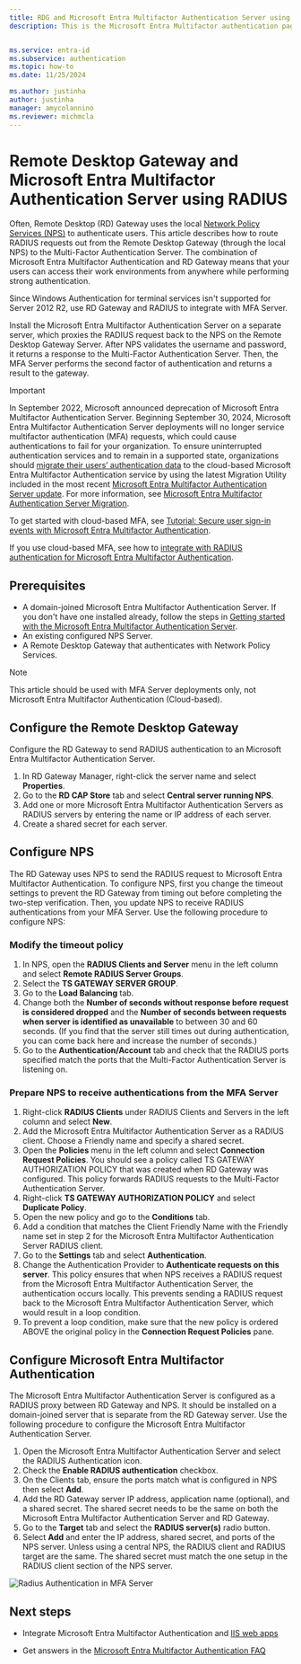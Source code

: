 ```yaml
---
title: RDG and Microsoft Entra Multifactor Authentication Server using RADIUS
description: This is the Microsoft Entra Multifactor authentication page that assists in deploying Remote Desktop (RD) Gateway and Microsoft Entra Multifactor Authentication Server using RADIUS.


ms.service: entra-id
ms.subservice: authentication
ms.topic: how-to
ms.date: 11/25/2024

ms.author: justinha
author: justinha
manager: amycolannino
ms.reviewer: michmcla
---
```

# Remote Desktop Gateway and Microsoft Entra Multifactor Authentication Server using RADIUS

Often, Remote Desktop (RD) Gateway uses the local [Network Policy Services (NPS)](/windows-server/networking/core-network-guide/core-network-guide#BKMK_optionalfeatures) to authenticate users. This article describes how to route RADIUS requests out from the Remote Desktop Gateway (through the local NPS) to the Multi-Factor Authentication Server. The combination of Microsoft Entra Multifactor Authentication and RD Gateway means that your users can access their work environments from anywhere while performing strong authentication.

Since Windows Authentication for terminal services isn't supported for Server 2012 R2, use RD Gateway and RADIUS to integrate with MFA Server.

Install the Microsoft Entra Multifactor Authentication Server on a separate server, which proxies the RADIUS request back to the NPS on the Remote Desktop Gateway Server. After NPS validates the username and password, it returns a response to the Multi-Factor Authentication Server. Then, the MFA Server performs the second factor of authentication and returns a result to the gateway.

> [!IMPORTANT]
> In September 2022, Microsoft announced deprecation of Microsoft Entra Multifactor Authentication Server. Beginning September 30, 2024, Microsoft Entra Multifactor Authentication Server deployments will no longer service multifactor authentication (MFA) requests, which could cause authentications to fail for your organization. To ensure uninterrupted authentication services and to remain in a supported state, organizations should [migrate their users’ authentication data](how-to-migrate-mfa-server-to-mfa-user-authentication.md) to the cloud-based Microsoft Entra Multifactor Authentication service by using the latest Migration Utility included in the most recent [Microsoft Entra Multifactor Authentication Server update](https://www.microsoft.com/download/details.aspx?id=55849). For more information, see [Microsoft Entra Multifactor Authentication Server Migration](how-to-migrate-mfa-server-to-azure-mfa.md).
>
> To get started with cloud-based MFA, see [Tutorial: Secure user sign-in events with Microsoft Entra Multifactor Authentication](tutorial-enable-azure-mfa.md).
>
> If you use cloud-based MFA, see how to [integrate with RADIUS authentication for Microsoft Entra Multifactor Authentication](howto-mfa-nps-extension.md).

## Prerequisites

- A domain-joined Microsoft Entra Multifactor Authentication Server. If you don't have one installed already, follow the steps in [Getting started with the Microsoft Entra Multifactor Authentication Server](howto-mfaserver-deploy.md).
- An existing configured NPS Server.
- A Remote Desktop Gateway that authenticates with Network Policy Services.

> [!NOTE]
> This article should be used with MFA Server deployments only, not Microsoft Entra Multifactor Authentication (Cloud-based).

## Configure the Remote Desktop Gateway

Configure the RD Gateway to send RADIUS authentication to an Microsoft Entra Multifactor Authentication Server.

1. In RD Gateway Manager, right-click the server name and select **Properties**.
2. Go to the **RD CAP Store** tab and select **Central server running NPS**.
3. Add one or more Microsoft Entra Multifactor Authentication Servers as RADIUS servers by entering the name or IP address of each server.
4. Create a shared secret for each server.

## Configure NPS

The RD Gateway uses NPS to send the RADIUS request to Microsoft Entra Multifactor Authentication. To configure NPS, first you change the timeout settings to prevent the RD Gateway from timing out before completing the two-step verification. Then, you update NPS to receive RADIUS authentications from your MFA Server. Use the following procedure to configure NPS:

### Modify the timeout policy

1. In NPS, open the **RADIUS Clients and Server** menu in the left column and select **Remote RADIUS Server Groups**.
2. Select the **TS GATEWAY SERVER GROUP**.
3. Go to the **Load Balancing** tab.
4. Change both the **Number of seconds without response before request is considered dropped** and the **Number of seconds between requests when server is identified as unavailable** to between 30 and 60 seconds. (If you find that the server still times out during authentication, you can come back here and increase the number of seconds.)
5. Go to the **Authentication/Account** tab and check that the RADIUS ports specified match the ports that the Multi-Factor Authentication Server is listening on.

### Prepare NPS to receive authentications from the MFA Server

1. Right-click **RADIUS Clients** under RADIUS Clients and Servers in the left column and select **New**.
2. Add the Microsoft Entra Multifactor Authentication Server as a RADIUS client. Choose a Friendly name and specify a shared secret.
3. Open the **Policies** menu in the left column and select **Connection Request Policies**. You should see a policy called TS GATEWAY AUTHORIZATION POLICY that was created when RD Gateway was configured. This policy forwards RADIUS requests to the Multi-Factor Authentication Server.
4. Right-click **TS GATEWAY AUTHORIZATION POLICY** and select **Duplicate Policy**.
5. Open the new policy and go to the **Conditions** tab.
6. Add a condition that matches the Client Friendly Name with the Friendly name set in step 2 for the Microsoft Entra Multifactor Authentication Server RADIUS client.
7. Go to the **Settings** tab and select **Authentication**.
8. Change the Authentication Provider to **Authenticate requests on this server**. This policy ensures that when NPS receives a RADIUS request from the Microsoft Entra Multifactor Authentication Server, the authentication occurs locally. This prevents sending a RADIUS request back to the Microsoft Entra Multifactor Authentication Server, which would result in a loop condition.
9. To prevent a loop condition, make sure that the new policy is ordered ABOVE the original policy in the **Connection Request Policies** pane.

## Configure Microsoft Entra Multifactor Authentication

The Microsoft Entra Multifactor Authentication Server is configured as a RADIUS proxy between RD Gateway and NPS. It should be installed on a domain-joined server that is separate from the RD Gateway server. Use the following procedure to configure the Microsoft Entra Multifactor Authentication Server.

1. Open the Microsoft Entra Multifactor Authentication Server and select the RADIUS Authentication icon.
2. Check the **Enable RADIUS authentication** checkbox.
3. On the Clients tab, ensure the ports match what is configured in NPS then select **Add**.
4. Add the RD Gateway server IP address, application name (optional), and a shared secret. The shared secret needs to be the same on both the Microsoft Entra Multifactor Authentication Server and RD Gateway.
3. Go to the **Target** tab and select the **RADIUS server(s)** radio button.
4. Select **Add** and enter the IP address, shared secret, and ports of the NPS server. Unless using a central NPS, the RADIUS client and RADIUS target are the same. The shared secret must match the one setup in the RADIUS client section of the NPS server.

![Radius Authentication in MFA Server](./media/howto-mfaserver-nps-rdg/radius.png)

## Next steps

- Integrate Microsoft Entra Multifactor Authentication and [IIS web apps](howto-mfaserver-iis.md)

- Get answers in the [Microsoft Entra Multifactor Authentication FAQ](multi-factor-authentication-faq.yml)